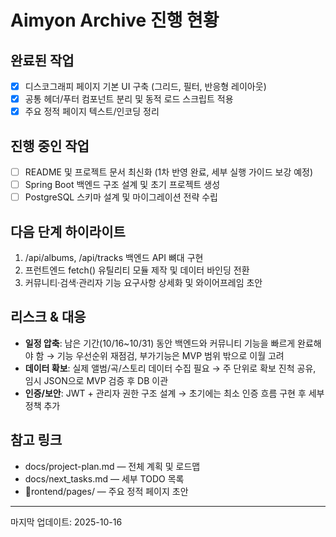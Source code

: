 ﻿# Aimyon Archive 진행 현황

## 완료된 작업
- [x] 디스코그래피 페이지 기본 UI 구축 (그리드, 필터, 반응형 레이아웃)
- [x] 공통 헤더/푸터 컴포넌트 분리 및 동적 로드 스크립트 적용
- [x] 주요 정적 페이지 텍스트/인코딩 정리

## 진행 중인 작업
- [ ] README 및 프로젝트 문서 최신화 (1차 반영 완료, 세부 실행 가이드 보강 예정)
- [ ] Spring Boot 백엔드 구조 설계 및 초기 프로젝트 생성
- [ ] PostgreSQL 스키마 설계 및 마이그레이션 전략 수립

## 다음 단계 하이라이트
1. /api/albums, /api/tracks 백엔드 API 뼈대 구현
2. 프런트엔드 fetch() 유틸리티 모듈 제작 및 데이터 바인딩 전환
3. 커뮤니티·검색·관리자 기능 요구사항 상세화 및 와이어프레임 초안

## 리스크 & 대응
- **일정 압축**: 남은 기간(10/16~10/31) 동안 백엔드와 커뮤니티 기능을 빠르게 완료해야 함 → 기능 우선순위 재점검, 부가기능은 MVP 범위 밖으로 이월 고려
- **데이터 확보**: 실제 앨범/곡/스토리 데이터 수집 필요 → 주 단위로 확보 진척 공유, 임시 JSON으로 MVP 검증 후 DB 이관
- **인증/보안**: JWT + 관리자 권한 구조 설계 → 초기에는 최소 인증 흐름 구현 후 세부 정책 추가

## 참고 링크
- docs/project-plan.md — 전체 계획 및 로드맵
- docs/next_tasks.md — 세부 TODO 목록
- rontend/pages/ — 주요 정적 페이지 초안

---
마지막 업데이트: 2025-10-16
